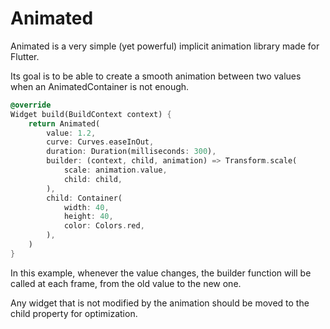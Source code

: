 # Animated

Animated is a very simple (yet powerful) implicit animation library made for Flutter.

Its goal is to be able to create a smooth animation between two values when an AnimatedContainer is not enough.

```dart
@override
Widget build(BuildContext context) {
    return Animated(
        value: 1.2,
        curve: Curves.easeInOut,
        duration: Duration(milliseconds: 300),
        builder: (context, child, animation) => Transform.scale(
            scale: animation.value,
            child: child,
        ),
        child: Container(
            width: 40,
            height: 40,
            color: Colors.red,
        ),
    )
}
```

In this example, whenever the value changes, the builder function will be called at each frame, from the old value to the new one.

Any widget that is not modified by the animation should be moved to the child property for optimization.

